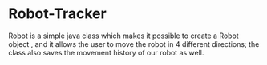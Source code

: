 # Robot-Tracker
Robot is a simple java class which makes it possible to create a Robot object , and it allows the user to move the robot in 4 different directions; the class also saves the movement history of our robot as well. 
